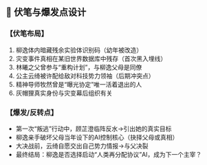 ## 🎯 伏笔与爆发点设计

### 【伏笔布局】
1. 柳逸体内暗藏残余实验体识别码（幼年被改造）
2. 灾变事件真相在某旧世界数据库中残存（首次黑入埋线）
3. 林曦之父曾参与“重构计划”，与柳逸父母是同僚
4. 公主云绮被许配给敌对科技势力领袖（后期冲突点）
5. 精神导师牧然曾是“曝光协定”唯一活着退出的人
6. 灰帽狸真实身份与灾变幕后组织有关

### 【爆发/反转点】
- 第一次“叛逃”行动中，顾芷澄临阵反水→引出她的真实目标
- 柳逸亲手破坏父母当年设下的AI控制核心（抉择父母或真相）
- 大决战前，云绮自愿交出自己势力情报→与父决裂
- 最终结局：柳逸是否选择启动“人类再分配协议”AI，成为下一个主宰？